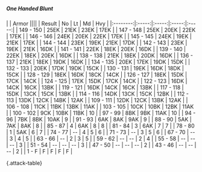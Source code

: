##### One Handed Blunt

|      |   Armor   ||||
|   Result   |   No   |   Lt   |   Md   |   Hvy   |
|:--------:|:-----:|:-----:|:-----:|:-----:|
| 149 - 150 | 25EK | 21EK | 23EK | 17EK |
| 147 - 148 | 25EK | 20EK | 22EK | 17EK |
| 146 - 146 | 24EK | 20EK | 22EK | 17EK |
| 145 - 145 | 24EK | 19EK | 21EK | 17EK |
| 144 - 144 | 23EK | 19EK | 21EK | 17DK |
| 142 - 143 | 23EK | 19EK | 21EK | 16DK |
| 141 - 141 | 22EK | 18EK | 20EK | 16DK |
| 139 - 140 | 22EK | 18EK | 20EK | 16DK |
| 138 - 138 | 21EK | 18EK | 20DK | 16DK |
| 136 - 137 | 21EK | 18EK | 19DK | 16DK |
| 134 - 135 | 20EK | 17EK | 19DK | 15DK |
| 132 - 133 | 20EK | 17DK | 19DK | 15CK |
| 130 - 131 | 19EK | 16DK | 18DK | 15CK |
| 128 - 129 | 18EK | 16DK | 18CK | 14CK |
| 126 - 127 | 18EK | 15DK | 17CK | 14CK |
| 124 - 125 | 17EK | 15DK | 17CK | 14CK |
| 122 - 123 | 16DK | 14CK | 16CK | 13BK |
| 119 - 121 | 16DK | 14CK | 16CK | 13BK |
| 117 - 118 | 15DK | 13CK | 15CK | 13BK |
| 114 - 116 | 14DK | 13CK | 15CK | 12BK |
| 112 - 113 | 13DK | 12CK | 14BK | 12AK |
| 109 - 111 | 12DK | 12CK | 13BK | 12AK |
| 106 - 108 | 11CK | 11BK | 13BK | 11AK |
| 103 - 105 | 10CK | 10BK | 12BK | 11AK |
| 100 - 102 | 9CK | 10BK | 11BK | 10 |
| 97 - 99 | 8BK | 9BK | 11AK | 10 |
| 94 - 96 | 7BK | 8BK | 10AK | 9 |
| 91 - 93 | 6AK | 8AK | 9AK | 9 |
| 88 - 90 | 5AK | 7AK | 8AK | 8 |
| 85 - 87 | 4 | 6AK | 8 | 8 |
| 81 - 84 | 3 | 6AK | 7 | 7 |
| 78 - 80 | 1 | 5AK | 6 | 7 |
| 74 - 77 | --  | 4 | 5 | 6 |
| 71 - 73 | --  | 3 | 5 | 6 |
| 67 - 70 | --  | 3 | 4 | 5 |
| 63 - 66 | --  | 2 | 3 | 5 |
| 59 - 62 | --  | --  | 2 | 4 |
| 55 - 58 | --  | --  | --  | 3 |
| 51 - 54 | --  | --  | --  | 3 |
| 47 - 50 | --  | --  | --  | 2 |
| 43 - 46 | --  | --  | --  | 2 |
| 1 - F | F | F | F | F |

{.attack-table}
